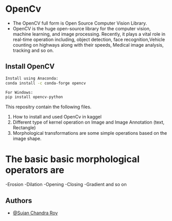 
# OpenCv
-  The OpenCV full form is Open Source Computer Vision Library.
- OpenCV is the huge open-source library for the computer vision, machine learning, and image processing. Recently,  it plays a vital role in real-time operation including, object detection, face recognition,Vehicle counting on highways along with their speeds, Medical image analysis, tracking and so on.



## Install OpenCV
```bash
Install using Anaconda:
conda install -c conda-forge opencv

For Windows:
pip install opencv-python
```
This repositry contain the following files.
1. How to install and used OpenCv in kaggel
2. Different type of kernel operation on Image and Image Annotation (text, Rectangle)
3. Morphological transformations are some simple operations based on the image shape. 
# The basic basic morphological operators are 
-Erosion 
-Dilation 
-Opening
-Closing
-Gradient and so on


## Authors

- [@Sujan Chandra Roy](https://www.github.com/Sujan-Roy)

